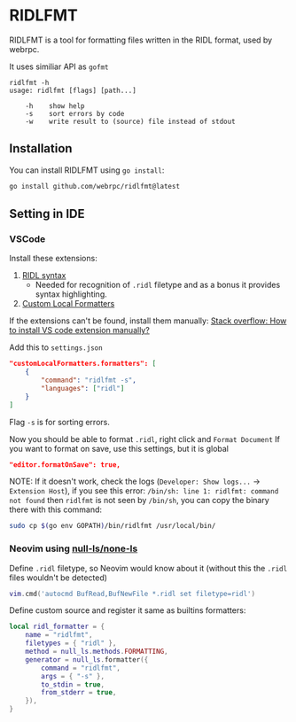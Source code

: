 # RIDLFMT

RIDLFMT is a tool for formatting files written in the RIDL format, used by webrpc.

It uses similiar API as `gofmt`

```
ridlfmt -h
usage: ridlfmt [flags] [path...]

    -h    show help
    -s    sort errors by code
    -w    write result to (source) file instead of stdout
```

## Installation

You can install RIDLFMT using `go install`:

```bash
go install github.com/webrpc/ridlfmt@latest
```

## Setting in IDE

### VSCode

Install these extensions:

1. [RIDL syntax](https://marketplace.visualstudio.com/items?itemName=XanderAppWorks.vscode-webrpc-ridl-syntax)
   - Needed for recognition of `.ridl` filetype and as a bonus it provides syntax highlighting.
2. [Custom Local Formatters](https://marketplace.visualstudio.com/items?itemName=jkillian.custom-local-formattersa)

If the extensions can't be found, install them manually: [Stack overflow: How to install VS code extension manually?](https://stackoverflow.com/questions/42017617/how-to-install-vs-code-extension-manually)

Add this to `settings.json`

```json
"customLocalFormatters.formatters": [
    {
        "command": "ridlfmt -s",
        "languages": ["ridl"]
    }
]
```

Flag `-s` is for sorting errors.

Now you should be able to format `.ridl`, right click and `Format Document`
If you want to format on save, use this settings, but it is global

```json
"editor.formatOnSave": true,

```

NOTE: If it doesn't work, check the logs (`Developer: Show logs...` -> `Extension Host`), if you see this error: `/bin/sh: line 1: ridlfmt: command not found` then `ridlfmt` is not seen by `/bin/sh`, you can copy the binary there with this command:

```bash
sudo cp $(go env GOPATH)/bin/ridlfmt /usr/local/bin/
```

### Neovim using [null-ls/none-ls](https://github.com/nvimtools/none-ls.nvim)

Define `.ridl` filetype, so Neovim would know about it (without this the `.ridl` files wouldn't be detected)

```lua
vim.cmd('autocmd BufRead,BufNewFile *.ridl set filetype=ridl')
```

Define custom source and register it same as builtins formatters:

```lua
local ridl_formatter = {
    name = "ridlfmt",
    filetypes = { "ridl" },
    method = null_ls.methods.FORMATTING,
    generator = null_ls.formatter({
        command = "ridlfmt",
        args = { "-s" },
        to_stdin = true,
        from_stderr = true,
    }),
}
```
